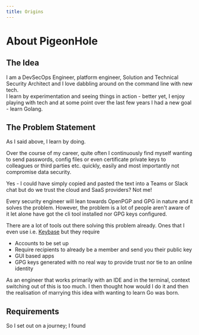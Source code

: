 ```yaml
---
title: Origins
---
```

# About PigeonHole
## The Idea

I am a DevSecOps Engineer, platform engineer, Solution and Technical Security Architect and I love dabbling around on the command line with new tech.    
I learn by experimentation and seeing things in action - better yet, I enjoy playing with tech and at some point over the last few years I had a new goal - learn Golang.

## The Problem Statement
As I said above, I learn by doing.    

Over the course of my career, quite often I continuously find myself wanting to send passwords, config files or even certificate private keys to colleagues or third parties etc. quickly, easily and most importantly not compromise data security.

Yes - I could have simply copied and pasted the text into a Teams or Slack chat but do we trust the cloud and SaaS providers? Not me!

Every security engineer will lean towards OpenPGP and GPG in nature and it solves the problem. However, the problem is a lot of people aren't aware of it let alone have got the cli tool installed nor GPG keys configured.

There are a lot of tools out there solving this problem already. Ones that I even use i.e. [Keybase](https://keybase.io/) but they require
- Accounts to be set up
- Require recipients to already be a member and send you their public key
- GUI based apps
- GPG keys generated with no real way to provide trust nor tie to an online identity

As an engineer that works primarily with an IDE and in the terminal, context switching out of this is too much. I then thought how would I do it and then the realisation of marrying this idea with wanting to learn Go was born.

## Requirements
So I set out on a journey;
I found 